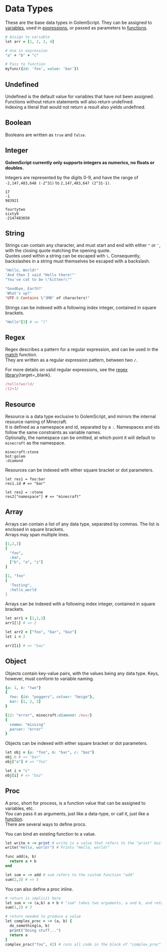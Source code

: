 # Data Types
These are the base data types in GolemScript. They can be assigned to [variables](keywords.md#assignment),
used in [expressions](syntax.md#expressions), or passed as parameters to [functions](keywords.md#functional).

```ruby
# Assign to variable
let arr = [1, 2, 3, 4]

# Use in expression
"a" + "b" + "c"

# Pass to function
myfunc({id: 'foo', value: 'bar'})
```

## Undefined
Undefined is the default value for variables that have not been assigned.  
Functions without return statements will also return undefined.  
Indexing a literal that would not return a result also yields undefined.

## Boolean
Booleans are written as `true` and `false`.

## Integer
**GolemScript currently only supports integers as numerics, no floats or doubles.**

Integers are represented by the digits 0-9, and have the range of  
`-2,147,483,648 (-2^31)` to `2,147,483,647 (2^31-1)`.

```title="Examples of valid Integers"
17
-1
983921
```

```title="Examples of invalid Integers"
fourtytwo
sixty9
-2147483650
```

## String
Strings can contain any character, and must start and end with either `"` or `'`, with the closing quote matching the opening quote.  
Quotes used within a string can be escaped with `\`. Consequently, backslashes in a string must themselves be escaped with a backslash.

```ruby title="Examples of valid Strings"
"Hello, World!"
'And then I said "Hello there!"'
"You've cat to be \"kitten!\""
```

```ruby title="Examples of invalid Strings"
"Goodbye, Earth?'
'What's up?'
"UTF-8 Contains \"3MB" of characters!"
```

Strings can be indexed with a following index integer, contained in square brackets.

```ruby title="Example of a String being indexed"
"Hello"[3] # => "l"
```

## Regex
Regex describes a pattern for a regular expression, and can be used in the [match](stdlib/string.md#match) function.  
They are written as a regular expression pattern, between two `/`.

For more details on valid regular expressions, see the [regex library](https://modrinth.com/datapack/regex){target=_blank}.

```ruby title="Examples of valid Regexes"
/hello?world/
/12+3/
```

## Resource
Resource is a data type exclusive to GolemScript, and mirrors the internal resource naming of Minecraft.  
It is defined as a namespace and id, separated by a `:`. Namespaces and ids follow the same constraints as variable names.  
Optionally, the namespace can be omitted, at which point it will default to `minecraft` as the namespace.

```title="Examples of valid Resources"
minecraft:stone
bot:golem
:diamond
```

Resources can be indexed with either square bracket or dot parameters.

```title="Example of Resources being indexed"
let res1 = foo:bar
res1.id # => "bar"

let res2 = :stone
res2["namespace"] # => "minecraft"
```

## Array
Arrays can contain a list of any data type, separated by commas. The list is enclosed in square brackets.  
Arrays may span multiple lines.

```ruby title="Examples of valid Arrays"
[1,2,3]
[
  "foo",
  :bar,
  ["b", "a", "z"]
]
```

```ruby title="Examples of invalid Arrays"
[1, "foo"
[
  'Testing",
  :hello_world
]
```

Arrays can be indexed with a following index integer, contained in square brackets.

```ruby title="Example of an Array being indexed"
let arr1 = [1,2,3]
arr1[1] # => 2

let arr2 = ["foo", "bar", "baz"]
let i = 2

arr2[i] # => "baz"
```

## Object
Objects contain key-value pairs, with the values being any data type. Keys, however, must conform to variable naming.

```ruby title="Example of valid Objects"
{a: 1, b: "two"}
{
  foo: {id: "poggers", colour: "beige"},
  bar: [1, 2, 3]
}
```

```ruby title="Example of invalid Objects"
{12: "error", minecraft:diamond: /mox/}
{
  comma: "missing"
  parser: "error"
}
```

Objects can be indexed with either square bracket or dot parameters.

```rb title="Example of Objects being indexed"
let obj = {a: "foo", b: "bar", c: "baz"}
obj.b # => "bar"
obj["a"] # => "foo"

let i = "c"
obj[i] # => "baz"
```

## Proc
A proc, short for process, is a function value that can be assigned to variables, etc.  
You can pass it as arguments, just like a data-type, or call it, just like a [function](keywords.md#functional).  
There are several ways to define procs.  

You can bind an existing function to a value.
```ruby
let write = -> print # write is a value that refers to the "print" builtin function
write("Hello, world!") # Prints "Hello, world!"

func add(a, b)
  return a + b
end

let sum = -> add # sum refers to the custom function "add"
sum(2,3) # => 5
```

You can also define a proc inline.
```ruby
# return is implicit here
let sum = -> (a,b) a + b # "sum" takes two arguments, a and b, and returns `a + b`
sum(1,2) # 3

# return needed to produce a value
let complex_proc = -> (a, b) {
  do_something(a, b)
  print("Doing stuff...")
  return a
}
complex_proc("foo", 42) # runs all code in the block of "complex_proc"
```
